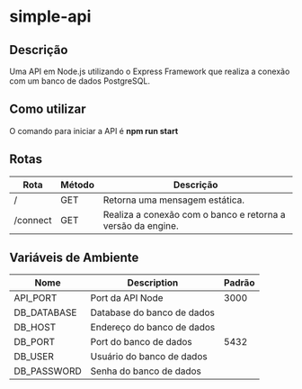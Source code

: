 # simple-api

## Descrição
Uma API em Node.js utilizando o Express Framework que realiza a conexão com um banco de dados PostgreSQL.

## Como utilizar
O comando para iniciar a API é **npm run start**

## Rotas
| Rota | Método | Descrição |
| --- | --- | --- |
/ | GET | Retorna uma mensagem estática.
/connect | GET | Realiza a conexão com o banco e retorna a versão da engine.


## Variáveis de Ambiente
| Nome | Description  | Padrão |
| --- |  --- |  --- |
API_PORT | Port da API Node | 3000
DB_DATABASE | Database do banco de dados | 
DB_HOST | Endereço do banco de dados | 
DB_PORT | Port do banco de dados | 5432
DB_USER | Usuário do banco de dados | 
DB_PASSWORD | Senha do banco de dados | 